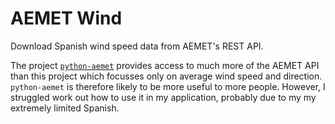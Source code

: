 # AEMET Wind

Download Spanish wind speed data from AEMET's REST API.

The project [`python-aemet`](https://github.com/pablo-moreno/python-aemet)
provides access to much more of the AEMET API than this project which focusses
only on average wind speed and direction. `python-aemet` is therefore likely
to be more useful to more people. However, I struggled work out how to use it
in my application, probably due to my my extremely limited Spanish.

